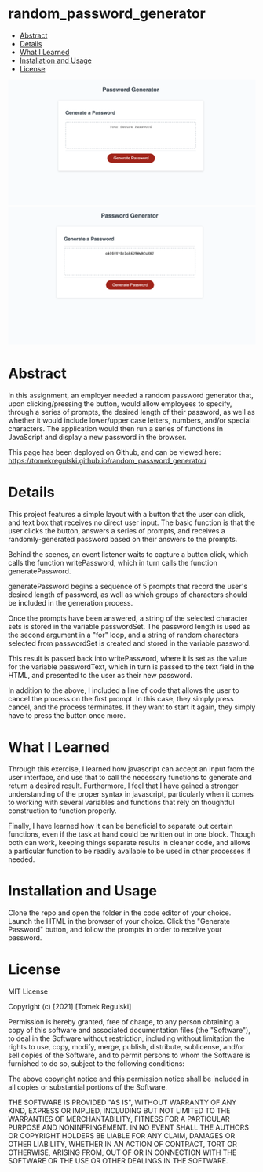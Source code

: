 # random_password_generator

* [Abstract](#abstract)
* [Details ](#details)
* [What I Learned](#what-i-learned)
* [Installation and Usage](#installation-and-usage)
* [License](#license)

![homepage main](Assets/demo1.png)
![homepage main](Assets/demo2.png)

# Abstract

In this assignment, an employer needed a random password generator that, upon clicking/pressing the button, would allow employees to specify, through a series of prompts, the desired length of their password, as well as whether it would include lower/upper case letters, numbers, and/or special characters. The application would then run a series of functions in JavaScript and display a new password in the browser. 

This page has been deployed on Github, and can be viewed here: https://tomekregulski.github.io/random_password_generator/

# Details

This project features a simple layout with a button that the user can click, and text box that receives no direct user input. The basic function is that the user clicks the button, answers a series of prompts, and receives a randomly-generated password based on their answers to the prompts.

Behind the scenes, an event listener waits to capture a button click, which calls the function writePassword, which in turn calls the function generatePassword.

generatePassword begins a sequence of 5 prompts that record the user's desired length of password, as well as which groups of characters should be included in the generation process. 

Once the prompts have been answered, a string of the selected character sets is stored in the variable passwordSet. The password length is used as the second argument in a "for" loop, and a string of random characters selected from passwordSet is created and stored in the variable password. 

This result is passed back into writePassword, where it is set as the value for the variable passwordText, which in turn is passed to the text field in the HTML, and presented to the user as their new password. 

In addition to the above, I included a line of code that allows the user to cancel the process on the first prompt. In this case, they simply press cancel, and the process terminates. If they want to start it again, they simply have to press the button once more. 

# What I Learned

Through this exercise, I learned how javascript can accept an input from the user interface, and use that to call the necessary functions to generate and return a desired result. Furthermore, I feel that I have gained a stronger understanding of the proper syntax in javascript, particularly when it comes to working with several variables and functions that rely on thoughtful construction to function properly. 

Finally, I have learned how it can be beneficial to separate out certain functions, even if the task at hand could be written out in one block. Though both can work, keeping things separate results in cleaner code, and allows a particular function to be readily available to be used in other processes if needed. 

# Installation and Usage

Clone the repo and open the folder in the code editor of your choice. Launch the HTML in the browser of your choice. Click the "Generate Password" button, and follow the prompts in order to receive your password.

# License

MIT License

Copyright (c) [2021] [Tomek Regulski]

Permission is hereby granted, free of charge, to any person obtaining a copy
of this software and associated documentation files (the "Software"), to deal
in the Software without restriction, including without limitation the rights
to use, copy, modify, merge, publish, distribute, sublicense, and/or sell
copies of the Software, and to permit persons to whom the Software is
furnished to do so, subject to the following conditions:

The above copyright notice and this permission notice shall be included in all
copies or substantial portions of the Software.

THE SOFTWARE IS PROVIDED "AS IS", WITHOUT WARRANTY OF ANY KIND, EXPRESS OR
IMPLIED, INCLUDING BUT NOT LIMITED TO THE WARRANTIES OF MERCHANTABILITY,
FITNESS FOR A PARTICULAR PURPOSE AND NONINFRINGEMENT. IN NO EVENT SHALL THE
AUTHORS OR COPYRIGHT HOLDERS BE LIABLE FOR ANY CLAIM, DAMAGES OR OTHER
LIABILITY, WHETHER IN AN ACTION OF CONTRACT, TORT OR OTHERWISE, ARISING FROM,
OUT OF OR IN CONNECTION WITH THE SOFTWARE OR THE USE OR OTHER DEALINGS IN THE
SOFTWARE.
